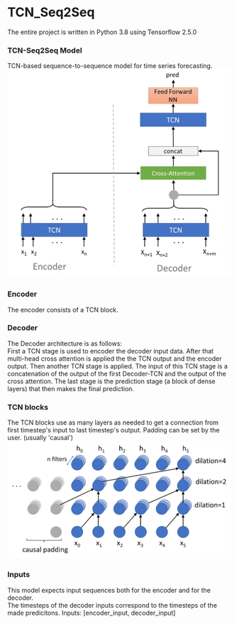 # TCN_Seq2Seq

The entire project is written in Python 3.8 using Tensorflow 2.5.0

### TCN-Seq2Seq Model
TCN-based sequence-to-sequence model for time series forecasting.
![Model plot](./images/TCN-TCN.jpg)

### Encoder
The encoder consists of a TCN block.

### Decoder
The Decoder architecture is as follows:  
First a TCN stage is used to encoder the decoder input data.
After that multi-head cross attention is applied the the TCN output and the
encoder output.
Then another TCN stage is applied. The input of this TCN stage is a
concatenation of the output of the first Decoder-TCN and the output of the
cross attention.
The last stage is the prediction stage (a block of dense layers) that then
makes the final prediction.

### TCN blocks
The TCN blocks use as many layers as needed to get a connection from first timestep's 
input to last timestep's output. Padding can be set by the user. (usually 'causal')
![TCN plot](./images/TCN.jpg)

### Inputs
This model expects input sequences both for the encoder and for the decoder.  
The timesteps of the decoder inputs correspond to the timesteps of the made predicitons.
Inputs: [encoder_input, decoder_input]



